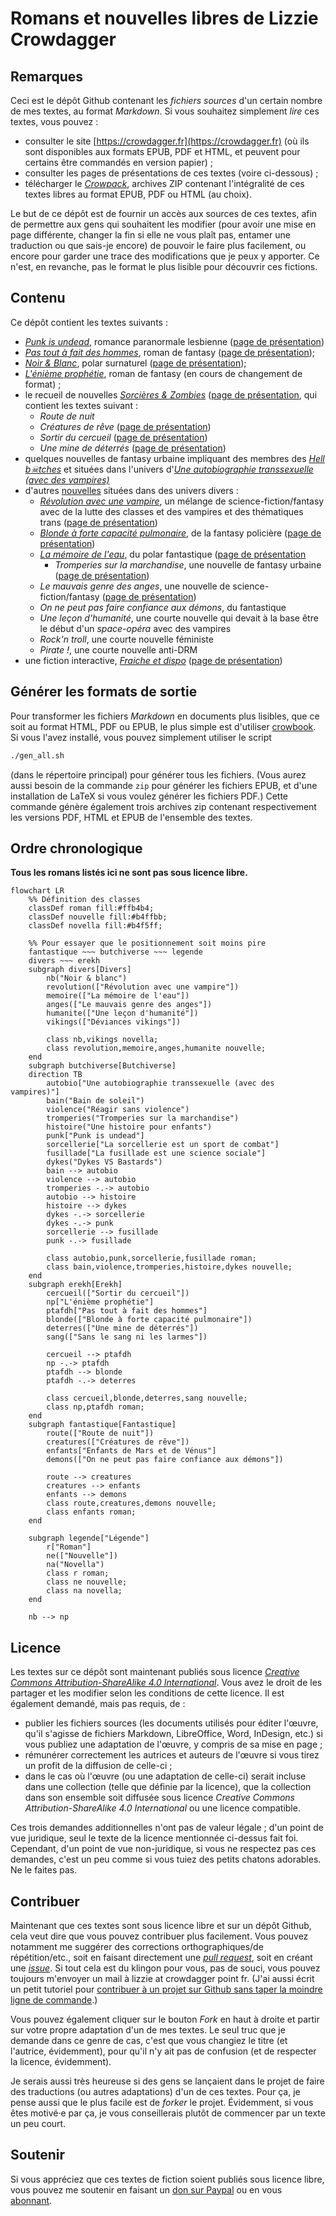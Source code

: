 Romans et nouvelles libres de Lizzie Crowdagger 
=========================================================

Remarques
---------

Ceci est le dépôt Github contenant les *fichiers sources* d'un
certain nombre de mes textes, au format
*Markdown*. Si vous souhaitez simplement *lire* ces textes, vous pouvez :

* consulter le site
[https://crowdagger.fr](https://crowdagger.fr) (où ils sont disponibles
aux formats EPUB, PDF et HTML, et peuvent pour certains être commandés en version papier) ;
* consulter les pages de présentations de ces textes (voire ci-dessous) ;
* télécharger le [*Crowpack*](https://github.com/Crowdagger/textes/releases),  archives ZIP contenant l'intégralité de ces textes libres au format EPUB, PDF ou HTML (au choix). 

Le but de ce dépôt est de fournir un accès aux sources de ces
textes, afin de permettre aux gens qui souhaitent les modifier
(pour avoir une mise en page différente, changer la fin si elle ne
vous plaît pas, entamer une traduction ou que sais-je encore) de
pouvoir le faire plus facilement, ou encore pour garder une trace des
modifications que je peux y apporter. Ce n'est, en revanche, pas le
format le plus lisible pour découvrir ces fictions.

Contenu 
-------

Ce dépôt contient les textes suivants :

* [*Punk is undead*](punk_is_undead/), romance paranormale lesbienne ([page de présentation](https://crowdagger.fr/punk-is-undead/))
* [*Pas tout à fait des hommes*](ptafdh/), roman de fantasy ([page de présentation](https://crowdagger.fr/pas-tout-a-fait-des-hommes/));
* [*Noir & Blanc*](blanc-noir/), polar surnaturel ([page de présentation](https://crowdagger.fr/noir-blanc/));
* [*L'énième prophétie*](enieme_prophetie/), roman de fantasy (en cours de changement de format) ;
* le recueil de nouvelles
  [*Sorcières & Zombies*](recueils/sorcieres_zombies/) ([page de présentation](https://crowdagger.fr/sorcieres-zombies/), qui contient les
  textes suivant :
  * *Route de nuit* 
  * *Créatures de rêve* ([page de présentation](https://crowdagger.fr/creatures-de-reve/))
  * *Sortir du cercueil* ([page de présentation](https://crowdagger.fr/sortir-du-cercueil/))
  * *Une mine de déterrés* ([page de présentation](https://crowdagger.fr/une-mine-de-deterres/))
* quelques nouvelles de fantasy urbaine impliquant des membres des
[*Hell b☠tches*](hell_butches/) et situées dans l'univers
d'[*Une autobiographie transsexuelle (avec des vampires)*](https://crowdagger.fr/une-autobiographie-transsexuelle-avec-des-vampires/) 
* d'autres [nouvelles](nouvelles/) situées dans des univers divers :
  * [*Révolution avec une vampire*](nouvelles/revolution/), un mélange
    de science-fiction/fantasy avec de la lutte des classes et des
    vampires et des thématiques trans ([page de présentation](https://crowdagger.fr/revolution-avec-une-vampire/))
  * [*Blonde à forte capacité pulmonaire*](nouvelles/pulmonaire/), de
    la fantasy policière ([page de présentation](https://crowdagger.fr/blonde-a-forte-capacite-pulmonaire/))
  * [*La mémoire de l'eau*](nouvelles/memoire/), du polar fantastique ([page de présentation](https://crowdagger.fr/la-memoire-de-leau/)
    * *Tromperies sur la marchandise*, une nouvelle de fantasy urbaine  ([page de présentation](https://crowdagger.fr/tromperies-sur-la-marchandise/))
  * *Le mauvais genre des anges*, une nouvelle de science-fiction/fantasy ([page de présentation](https://crowdagger.fr/le-mauvais-genre-des-anges/))
  * *On ne peut pas faire confiance aux démons*, du fantastique 
  * *Une leçon d'humanité*, une courte nouvelle qui devait à la base
    être le début d'un *space-opéra* avec des vampires 
  * *Rock'n troll*, une courte nouvelle féministe 
  * *Pirate !*, une courte nouvelle anti-DRM 
* une fiction interactive, [*Fraiche et dispo*](fictions_interactives/fraiche_et_dispo/) ([page de présentation](https://crowdagger.fr/fraiche-et-dispo/))

Générer les formats de sortie
-----------------------------

Pour transformer les fichiers *Markdown* en documents plus lisibles,
que ce soit au format HTML, PDF ou EPUB, le plus simple est d'utiliser
[crowbook](https://github.com/lise-henry/crowbook). Si vous l'avez installé, vous pouvez simplement utiliser le script 

```bash
./gen_all.sh
```

(dans le répertoire principal) pour générer tous les fichiers. (Vous aurez aussi besoin de la commande `zip` pour générer les fichiers EPUB, et d'une installation de LaTeX si vous voulez générer les fichiers PDF.) Cette commande génère également trois archives zip contenant respectivement les versions PDF, HTML et EPUB de l'ensemble des textes.

Ordre chronologique
------------------------

**Tous les romans listés ici ne sont pas sous licence libre.**

```mermaid
flowchart LR
    %% Définition des classes 
    classDef roman fill:#ffb4b4;
    classDef nouvelle fill:#b4ffbb;
    classDef novella fill:#b4f5ff;

    %% Pour essayer que le positionnement soit moins pire 
    fantastique ~~~ butchiverse ~~~ legende
    divers ~~~ erekh
    subgraph divers[Divers]
        nb("Noir & blanc")
        revolution(["Révolution avec une vampire"])
        memoire(["La mémoire de l'eau"])
        anges(["Le mauvais genre des anges"])
        humanite(["Une leçon d'humanité"])
        vikings(["Déviances vikings"])
        
        class nb,vikings novella;
        class revolution,memoire,anges,humanite nouvelle;
    end 
    subgraph butchiverse[Butchiverse]
    direction TB
        autobio["Une autobiographie transsexuelle (avec des vampires)"]
        bain("Bain de soleil")
        violence("Réagir sans violence")
        tromperies("Tromperies sur la marchandise")
        histoire("Une histoire pour enfants")
        punk["Punk is undead"]
        sorcellerie["La sorcellerie est un sport de combat"]
        fusillade["La fusillade est une science sociale"]
        dykes("Dykes VS Bastards")
        bain --> autobio
        violence --> autobio
        tromperies -.-> autobio
        autobio --> histoire
        histoire --> dykes
        dykes -.-> sorcellerie
        dykes -.-> punk
        sorcellerie --> fusillade
        punk -.-> fusillade
        
        class autobio,punk,sorcellerie,fusillade roman;
        class bain,violence,tromperies,histoire,dykes nouvelle;
    end
    subgraph erekh[Erekh]
        cercueil(["Sortir du cercueil"])
        np["L'énième prophétie"]
        ptafdh["Pas tout à fait des hommes"]
        blonde(["Blonde à forte capacité pulmonaire"])
        deterres(["Une mine de déterrés"])
        sang(["Sans le sang ni les larmes"])

        cercueil --> ptafdh
        np -.-> ptafdh
        ptafdh --> blonde
        ptafdh -.-> deterres
        
        class cercueil,blonde,deterres,sang nouvelle;
        class np,ptafdh roman;
    end
    subgraph fantastique[Fantastique]
        route(["Route de nuit"])
        creatures(["Créatures de rêve"])
        enfants["Enfants de Mars et de Vénus"]
        demons(["On ne peut pas faire confiance aux démons"])

        route --> creatures
        creatures --> enfants
        enfants --> demons
        class route,creatures,demons nouvelle;
        class enfants roman;
    end

    subgraph legende["Légende"]
        r["Roman"]
        ne(["Nouvelle"])
        na("Novella")
        class r roman;
        class ne nouvelle;
        class na novella;
    end

    nb --> np
```

Licence 
--------

Les textes sur ce dépôt sont maintenant publiés sous licence [*Creative Commons
Attribution-ShareAlike 4.0 International*](https://creativecommons.org/licenses/by-sa/4.0/). Vous
avez le droit de les partager et les modifier selon les conditions de cette licence. Il est également demandé, mais pas requis, de : 

* publier les fichiers sources (les documents utilisés pour éditer
  l'œuvre, qu'il s'agisse de fichiers Markdown, LibreOffice, Word,
  InDesign, etc.) si vous publiez une adaptation de l'œuvre, y compris
  de sa mise en page ; 
* rémunérer correctement les autrices et auteurs de l'œuvre si vous
  tirez un profit de la diffusion de celle-ci ; 
* dans le cas où l'œuvre (ou une adaptation de celle-ci) serait
  incluse dans une collection (telle que définie par la licence), que
  la collection dans son ensemble soit diffusée sous licence
  *Creative Commons Attribution-ShareAlike 4.0 International* ou une
  licence compatible. 

Ces trois demandes additionnelles n'ont pas de valeur légale ; d'un
point de vue juridique, seul le texte de la licence mentionnée
ci-dessus fait foi. Cependant, d'un point de vue non-juridique, si
vous ne respectez pas ces demandes, c'est un peu comme si vous tuiez
des petits chatons adorables. Ne le faites pas.

Contribuer 
------------

Maintenant que ces textes sont sous licence libre et sur un dépôt
Github, cela veut dire que vous pouvez contribuer plus
facilement. Vous pouvez notamment me suggérer des corrections
orthographiques/de répétition/etc., soit en faisant directement une
[*pull request*](https://github.com/Crowdagger/textes/pulls), soit en
créant une [*issue*](https://github.com/Crowdagger/textes/issues). Si
tout cela est du klingon pour vous, pas de souci, vous pouvez toujours
m'envoyer un mail à lizzie at crowdagger point fr. (J'ai aussi écrit un petit tutoriel pour [contribuer à un projet sur Github sans taper la moindre ligne de commande](http://crowdagger.fr/blog/index.php?post/2017/03/22/Tutoriel-%3A-contribuer-%C3%A0-un-projet-sur-Github).)

Vous pouvez également cliquer sur le bouton *Fork* en haut à droite et
partir sur votre propre adaptation d'un de mes textes. Le seul truc
que je demande dans ce genre de cas, c'est que vous changiez le titre
(et l'autrice, évidemment), pour qu'il n'y ait pas de confusion (et de
respecter la licence, évidemment).

Je serais aussi très heureuse si des gens se lançaient dans le projet
de faire des traductions (ou autres adaptations) d'un de ces
textes. Pour ça, je pense aussi que le plus facile est de *forker* le
projet. Évidemment, si vous êtes motivé·e par ça, je vous
conseillerais plutôt de commencer par un texte un peu court.



Soutenir
---------

Si vous appréciez que ces textes de fiction soient publiés sous licence libre, vous pouvez me soutenir en faisant un [don sur Paypal](https://www.paypal.me/crowdagger) ou en vous [abonnant](https://crowdagger.fr/abonne%c2%b7e%c2%b7s/).


